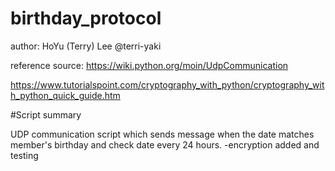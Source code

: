 # birthday_protocol
 author: HoYu (Terry) Lee @terri-yaki

reference source: https://wiki.python.org/moin/UdpCommunication

https://www.tutorialspoint.com/cryptography_with_python/cryptography_with_python_quick_guide.htm

#Script summary

UDP communication script which sends message when the date matches member's birthday and check date every 24 hours.
-encryption added and testing
